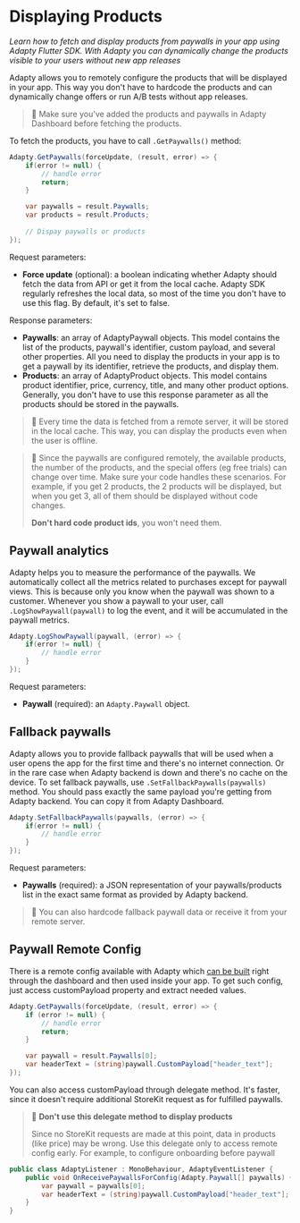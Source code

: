 # Displaying Products

*Learn how to fetch and display products from paywalls in your app using Adapty Flutter SDK. With Adapty you can dynamically change the products visible to your users without new app releases*

Adapty allows you to remotely configure the products that will be displayed in your app. This way you don't have to hardcode the products and can dynamically change offers or run A/B tests without app releases.

> 🚧 Make sure you've added the products and paywalls in Adapty Dashboard before fetching the products.

To fetch the products, you have to call `.GetPaywalls()` method:

```c#
Adapty.GetPaywalls(forceUpdate, (result, error) => {
	if(error != null) {
		// handle error
		return;
	}

	var paywalls = result.Paywalls;
    var products = result.Products;
	
	// Dispay paywalls or products
});
```

Request parameters:

- **Force update** (optional): a boolean indicating whether Adapty should fetch the data from API or get it from the local cache. Adapty SDK regularly refreshes the local data, so most of the time you don't have to use this flag. By default, it's set to false.


Response parameters:
- **Paywalls**: an array of AdaptyPaywall objects. This model contains the list of the products, paywall's identifier, custom payload, and several other properties. All you need to display the products in your app is to get a paywall by its identifier, retrieve the products, and display them.
- **Products**: an array of AdaptyProduct objects. This model contains product identifier, price, currency, title, and many other product options. Generally, you don't have to use this response parameter as all the products should be stored in the paywalls.

> 📘 Every time the data is fetched from a remote server, it will be stored in the local cache. This way, you can display the products even when the user is offline.

> 🚧 Since the paywalls are configured remotely, the available products, the number of the products, and the special offers (eg free trials) can change over time. Make sure your code handles these scenarios. For example, if you get 2 products, the 2 products will be displayed, but when you get 3, all of them should be displayed without code changes.
>
> **Don't hard code product ids**, you won't need them.

## Paywall analytics

Adapty helps you to measure the performance of the paywalls. We automatically collect all the metrics related to purchases except for paywall views. This is because only you know when the paywall was shown to a customer.
Whenever you show a paywall to your user, call `.LogShowPaywall(paywall)` to log the event, and it will be accumulated in the paywall metrics.

```c#
Adapty.LogShowPaywall(paywall, (error) => {
	if(error != null) {
		// handle error
	}
});
```

Request parameters:

- **Paywall** (required): an `Adapty.Paywall` object.


## Fallback paywalls

Adapty allows you to provide fallback paywalls that will be used when a user opens the app for the first time and there's no internet connection. Or in the rare case when Adapty backend is down and there's no cache on the device.
To set fallback paywalls, use `.SetFallbackPaywalls(paywalls)` method. You should pass exactly the same payload you're getting from Adapty backend. You can copy it from Adapty Dashboard.

```c#
Adapty.SetFallbackPaywalls(paywalls, (error) => {
	if(error != null) {
		// handle error
	}
});
```

Request parameters:

- **Paywalls** (required): a JSON representation of your paywalls/products list in the exact same format as provided by Adapty backend.

> 📘 You can also hardcode fallback paywall data or receive it from your remote server.

## Paywall Remote Config

There is a remote config available with Adapty which [can be built](https://docs.adapty.io/docs/paywall#paywall-remote-config) right through the dashboard and then used inside your app. To get such config, just access customPayload property and extract needed values.

```c#
Adapty.GetPaywalls(forceUpdate, (result, error) => {
	if (error != null) {
		// handle error
		return;
	}

	var paywall = result.Paywalls[0];
	var headerText = (string)paywall.CustomPayload["header_text"];
});
```

You can also access customPayload through delegate method. It's faster, since it doesn't require additional StoreKit request as for fulfilled paywalls.

> 🚧 **Don't use this delegate method to display products**
> 
> Since no StoreKit requests are made at this point, data in products (like price) may be wrong. Use this delegate only to access remote config early. For example, to configure onboarding before paywall

```c#
public class AdaptyListener : MonoBehaviour, AdaptyEventListener {
    public void OnReceivePaywallsForConfig(Adapty.Paywall[] paywalls) {
        var paywall = paywalls[0];
        var headerText = (string)paywall.CustomPayload["header_text"];
    }
}
```